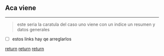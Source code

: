 ## Aca viene 
---

>este seria la caratula del caso uno
>viene con un indice
>un resumen
>y datos generales


* [ ] estos links hay qe arreglarlos

[return](https://github.com/JuanLuisClaure/project_C)
[return](https://github.com/JuanLuisClaure/project_C)
[return](https://github.com/JuanLuisClaure/project_C)